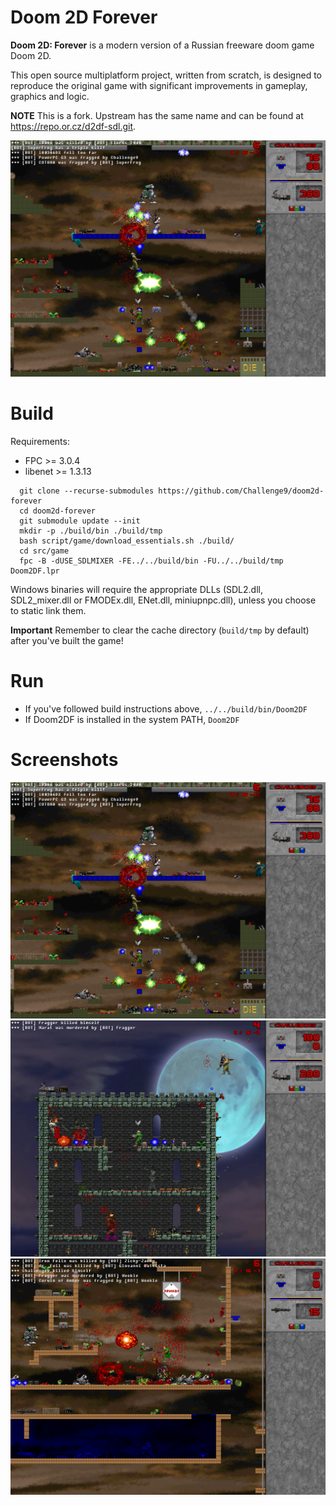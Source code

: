 # Doom 2D Forever
**Doom 2D: Forever** is a modern version of a Russian freeware doom game Doom 2D.

This open source multiplatform project, written from scratch, is designed to reproduce the original game with significant
improvements in gameplay, graphics and logic.


**NOTE** This is a fork. Upstream has the same name and can be found at https://repo.or.cz/d2df-sdl.git. 

![MegaDM](docs/images/screenshots/screenshot-megadm.png)

# Build
Requirements:
- FPC >= 3.0.4
- libenet >= 1.3.13

```
  git clone --recurse-submodules https://github.com/Challenge9/doom2d-forever
  cd doom2d-forever
  git submodule update --init
  mkdir -p ./build/bin ./build/tmp
  bash script/game/download_essentials.sh ./build/
  cd src/game
  fpc -B -dUSE_SDLMIXER -FE../../build/bin -FU../../build/tmp Doom2DF.lpr
```

Windows binaries will require the appropriate DLLs (SDL2.dll, SDL2_mixer.dll or
FMODEx.dll, ENet.dll, miniupnpc.dll), unless you choose to static link them.

**Important** Remember to clear the cache directory (`build/tmp` by default) after you've built the game!

# Run
- If you've followed build instructions above, `../../build/bin/Doom2DF`
- If Doom2DF is installed in the system PATH, `Doom2DF`

# Screenshots
![MegaDM](docs/images/screenshots/screenshot-megadm.png)
![Castlevania.wad](docs/images/screenshots/screenshot-castlevania.png)
![Prikolsoft.wad](docs/images/screenshots/screenshot-prikolsoft.png)